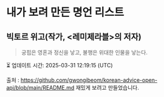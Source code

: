 # 내가 보려 만든 명언 리스트

##  빅토르 위고(작가, <레미제라블>의 저자)
> 궁핍은 영혼과 정신을 낳고, 불행은 위대한 인물을 낳는다.


⏳ 업데이트 시간: 2025-03-31 12:19:15 (UTC)

출처 : https://github.com/gwongibeom/korean-advice-open-api/blob/main/README.md
재밌게 보려고 만들었습니다.
